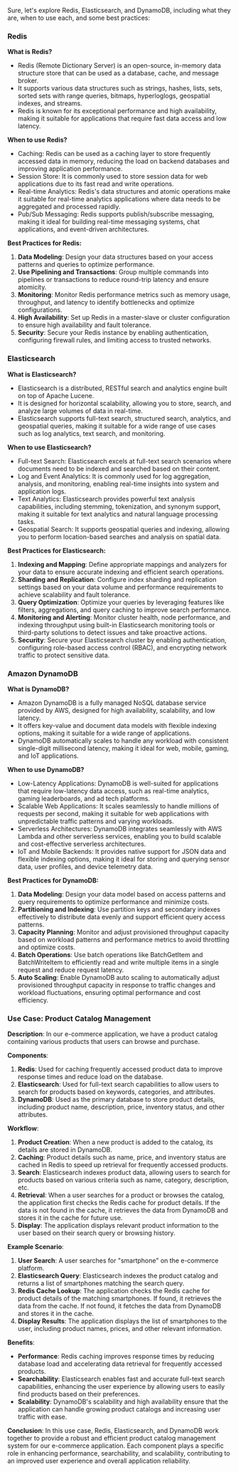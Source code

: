 Sure, let's explore Redis, Elasticsearch, and DynamoDB, including what they are, when to use each, and some best practices:

### Redis

**What is Redis?**
- Redis (Remote Dictionary Server) is an open-source, in-memory data structure store that can be used as a database, cache, and message broker.
- It supports various data structures such as strings, hashes, lists, sets, sorted sets with range queries, bitmaps, hyperloglogs, geospatial indexes, and streams.
- Redis is known for its exceptional performance and high availability, making it suitable for applications that require fast data access and low latency.

**When to use Redis?**
- Caching: Redis can be used as a caching layer to store frequently accessed data in memory, reducing the load on backend databases and improving application performance.
- Session Store: It is commonly used to store session data for web applications due to its fast read and write operations.
- Real-time Analytics: Redis's data structures and atomic operations make it suitable for real-time analytics applications where data needs to be aggregated and processed rapidly.
- Pub/Sub Messaging: Redis supports publish/subscribe messaging, making it ideal for building real-time messaging systems, chat applications, and event-driven architectures.

**Best Practices for Redis:**
1. **Data Modeling**: Design your data structures based on your access patterns and queries to optimize performance.
2. **Use Pipelining and Transactions**: Group multiple commands into pipelines or transactions to reduce round-trip latency and ensure atomicity.
3. **Monitoring**: Monitor Redis performance metrics such as memory usage, throughput, and latency to identify bottlenecks and optimize configurations.
4. **High Availability**: Set up Redis in a master-slave or cluster configuration to ensure high availability and fault tolerance.
5. **Security**: Secure your Redis instance by enabling authentication, configuring firewall rules, and limiting access to trusted networks.

### Elasticsearch

**What is Elasticsearch?**
- Elasticsearch is a distributed, RESTful search and analytics engine built on top of Apache Lucene.
- It is designed for horizontal scalability, allowing you to store, search, and analyze large volumes of data in real-time.
- Elasticsearch supports full-text search, structured search, analytics, and geospatial queries, making it suitable for a wide range of use cases such as log analytics, text search, and monitoring.

**When to use Elasticsearch?**
- Full-text Search: Elasticsearch excels at full-text search scenarios where documents need to be indexed and searched based on their content.
- Log and Event Analytics: It is commonly used for log aggregation, analysis, and monitoring, enabling real-time insights into system and application logs.
- Text Analytics: Elasticsearch provides powerful text analysis capabilities, including stemming, tokenization, and synonym support, making it suitable for text analytics and natural language processing tasks.
- Geospatial Search: It supports geospatial queries and indexing, allowing you to perform location-based searches and analysis on spatial data.

**Best Practices for Elasticsearch:**
1. **Indexing and Mapping**: Define appropriate mappings and analyzers for your data to ensure accurate indexing and efficient search operations.
2. **Sharding and Replication**: Configure index sharding and replication settings based on your data volume and performance requirements to achieve scalability and fault tolerance.
3. **Query Optimization**: Optimize your queries by leveraging features like filters, aggregations, and query caching to improve search performance.
4. **Monitoring and Alerting**: Monitor cluster health, node performance, and indexing throughput using built-in Elasticsearch monitoring tools or third-party solutions to detect issues and take proactive actions.
5. **Security**: Secure your Elasticsearch cluster by enabling authentication, configuring role-based access control (RBAC), and encrypting network traffic to protect sensitive data.

### Amazon DynamoDB

**What is DynamoDB?**
- Amazon DynamoDB is a fully managed NoSQL database service provided by AWS, designed for high availability, scalability, and low latency.
- It offers key-value and document data models with flexible indexing options, making it suitable for a wide range of applications.
- DynamoDB automatically scales to handle any workload with consistent single-digit millisecond latency, making it ideal for web, mobile, gaming, and IoT applications.

**When to use DynamoDB?**
- Low-Latency Applications: DynamoDB is well-suited for applications that require low-latency data access, such as real-time analytics, gaming leaderboards, and ad tech platforms.
- Scalable Web Applications: It scales seamlessly to handle millions of requests per second, making it suitable for web applications with unpredictable traffic patterns and varying workloads.
- Serverless Architectures: DynamoDB integrates seamlessly with AWS Lambda and other serverless services, enabling you to build scalable and cost-effective serverless architectures.
- IoT and Mobile Backends: It provides native support for JSON data and flexible indexing options, making it ideal for storing and querying sensor data, user profiles, and device telemetry data.

**Best Practices for DynamoDB:**
1. **Data Modeling**: Design your data model based on access patterns and query requirements to optimize performance and minimize costs.
2. **Partitioning and Indexing**: Use partition keys and secondary indexes effectively to distribute data evenly and support efficient query access patterns.
3. **Capacity Planning**: Monitor and adjust provisioned throughput capacity based on workload patterns and performance metrics to avoid throttling and optimize costs.
4. **Batch Operations**: Use batch operations like BatchGetItem and BatchWriteItem to efficiently read and write multiple items in a single request and reduce request latency.
5. **Auto Scaling**: Enable DynamoDB auto scaling to automatically adjust provisioned throughput capacity in response to traffic changes and workload fluctuations, ensuring optimal performance and cost efficiency.

### Use Case: Product Catalog Management

**Description**:
In our e-commerce application, we have a product catalog containing various products that users can browse and purchase.

**Components**:
1. **Redis**: Used for caching frequently accessed product data to improve response times and reduce load on the database.
2. **Elasticsearch**: Used for full-text search capabilities to allow users to search for products based on keywords, categories, and attributes.
3. **DynamoDB**: Used as the primary database to store product details, including product name, description, price, inventory status, and other attributes.

**Workflow**:
1. **Product Creation**: When a new product is added to the catalog, its details are stored in DynamoDB.
2. **Caching**: Product details such as name, price, and inventory status are cached in Redis to speed up retrieval for frequently accessed products.
3. **Search**: Elasticsearch indexes product data, allowing users to search for products based on various criteria such as name, category, description, etc.
4. **Retrieval**: When a user searches for a product or browses the catalog, the application first checks the Redis cache for product details. If the data is not found in the cache, it retrieves the data from DynamoDB and stores it in the cache for future use.
5. **Display**: The application displays relevant product information to the user based on their search query or browsing history.

**Example Scenario**:
1. **User Search**: A user searches for "smartphone" on the e-commerce platform.
2. **Elasticsearch Query**: Elasticsearch indexes the product catalog and returns a list of smartphones matching the search query.
3. **Redis Cache Lookup**: The application checks the Redis cache for product details of the matching smartphones. If found, it retrieves the data from the cache. If not found, it fetches the data from DynamoDB and stores it in the cache.
4. **Display Results**: The application displays the list of smartphones to the user, including product names, prices, and other relevant information.

**Benefits**:
- **Performance**: Redis caching improves response times by reducing database load and accelerating data retrieval for frequently accessed products.
- **Searchability**: Elasticsearch enables fast and accurate full-text search capabilities, enhancing the user experience by allowing users to easily find products based on their preferences.
- **Scalability**: DynamoDB's scalability and high availability ensure that the application can handle growing product catalogs and increasing user traffic with ease.

**Conclusion**:
In this use case, Redis, Elasticsearch, and DynamoDB work together to provide a robust and efficient product catalog management system for our e-commerce application. Each component plays a specific role in enhancing performance, searchability, and scalability, contributing to an improved user experience and overall application reliability.
